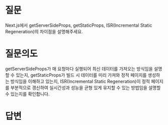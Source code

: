 # 질문
Next.js에서 getServerSideProps, getStaticProps, ISR(Incremental Static Regeneration)의 차이점을 설명해주세요.

# 질문의도
getServerSideProps가 매 요청마다 실행되어 최신 데이터를 가져오는 방식임을 설명할 수 있는지, getStaticProps가 빌드 시 데이터를 미리 가져와 정적 페이지를 생성하는 방식임을 이해하고 있는지, ISR(Incremental Static Regeneration)이 정적 페이지를 부분적으로 갱신하여 실시간성과 성능을 균형 있게 유지할 수 있는 방법임을 설명할 수 있는지를 확인합니다.

# 답변